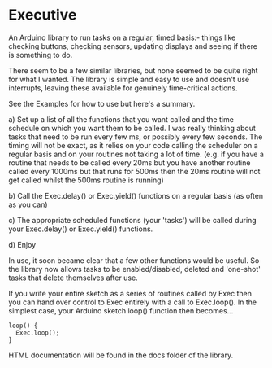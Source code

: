 # Executive

An Arduino library to run tasks on a regular, timed basis:- things like checking buttons, checking sensors, updating displays and seeing if there is something to do.

There seem to be a few similar libraries, but none seemed to be quite right for what I wanted. The library is simple and easy to use and doesn't use interrupts, leaving these available for genuinely time-critical actions.

See the Examples for how to use but here's a summary.

a) Set up a list of all the functions that you want called and the time schedule on which you want them to be called.  I was really thinking about tasks that need to be run every few ms, or possibly every few seconds.  The timing will not be exact, as it relies on your code calling the scheduler on a regular basis and on your routines not taking a lot of time.  (e.g. if you have a routine that needs to be called every 20ms but you have another routine called every 1000ms but that runs for 500ms then the 20ms routine will not get called whilst the 500ms routine is running)

b) Call the Exec.delay() or Exec.yield() functions on a regular basis (as often as you can)

c) The appropriate scheduled functions (your 'tasks') will be called during your Exec.delay() or Exec.yield() functions.

d) Enjoy

In use, it soon became clear that a few other functions would be useful. So the library now allows tasks to be enabled/disabled, deleted and 'one-shot' tasks that
delete themselves after use.

If you write your entire sketch as a series of routines called by Exec then you can hand over control to Exec
entirely with a call to Exec.loop(). In the simplest case, your Arduino sketch loop() function then becomes...
```
loop() {
  Exec.loop();
}
```

HTML documentation will be found in the docs folder of the library.
